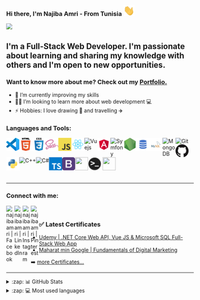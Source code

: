 ### Hi there, I'm Najiba Amri - From Tunisia <img src="https://github.com/ABSphreak/ABSphreak/blob/master/gifs/Hi.gif" width="30px">

 <a href="https://github.com/DenverCoder1/readme-typing-svg"><img src="https://readme-typing-svg.herokuapp.com?lines=IT+Engineering+Student;Full+Stack+Web+Developer;Always%20learning%20new%20things&center=false&width=500&height=50"></a>
 
## I'm a Full-Stack Web Developer. I'm passionate about learning and sharing my knowledge with others and I'm open to new opportunities.<br/> 
### Want to know more about me? Check out my <a href="https://najibaamri.github.io" target="_blank">Portfolio.</a>

- 🌱 I’m currently improving my skills
- 👩‍💻 I’m looking to learn more about web development 💻
- ⚡ Hobbies: I love drawing 🎨 and travelling ✈️

### Languages and Tools:

[<img align="left" alt="Visual Studio Code" width="35px" src="https://raw.githubusercontent.com/github/explore/80688e429a7d4ef2fca1e82350fe8e3517d3494d/topics/visual-studio-code/visual-studio-code.png" />][webdevplaylist]
[<img align="left" alt="HTML5" width="35px" src="https://raw.githubusercontent.com/github/explore/80688e429a7d4ef2fca1e82350fe8e3517d3494d/topics/html/html.png" />][webdevplaylist]
[<img align="left" alt="CSS3" width="35px" src="https://raw.githubusercontent.com/github/explore/80688e429a7d4ef2fca1e82350fe8e3517d3494d/topics/css/css.png" />][cssplaylist]
[<img align="left" alt="Sass" width="35px" src="https://raw.githubusercontent.com/github/explore/80688e429a7d4ef2fca1e82350fe8e3517d3494d/topics/sass/sass.png" />][cssplaylist]
[<img align="left" alt="JavaScript" width="35px" src="https://raw.githubusercontent.com/github/explore/80688e429a7d4ef2fca1e82350fe8e3517d3494d/topics/javascript/javascript.png" />][jsplaylist]
[<img align="left" alt="React" width="35px" src="https://raw.githubusercontent.com/github/explore/80688e429a7d4ef2fca1e82350fe8e3517d3494d/topics/react/react.png" />][reactplaylist]
[<img align="left" alt="Vuejs" width="35px" src="https://camo.githubusercontent.com/c8f91d18976e27123643a926a2588b8d931a0292fd0b6532c3155379e8591629/68747470733a2f2f7675656a732e6f72672f696d616765732f6c6f676f2e706e67" />][webdevplaylist]
[<img align="left" alt="Angular" width="35px" src="https://raw.githubusercontent.com/github/explore/80688e429a7d4ef2fca1e82350fe8e3517d3494d/topics/angular/angular.png" />][webdevplaylist]
[<img align="left" alt="Symfony" width="35px" src="https://camo.githubusercontent.com/77659c40df9a11490d533fecd5e65a279616e5e3f40492e242313a5d383d41f5/68747470733a2f2f69636f6e6170652e636f6d2f77702d636f6e74656e742f66696c65732f64732f39393737352f7376672f73796d666f6e792e737667" />][webdevplaylist]
[<img align="left" alt="Node.js" width="35px" src="https://raw.githubusercontent.com/github/explore/80688e429a7d4ef2fca1e82350fe8e3517d3494d/topics/nodejs/nodejs.png" />][webdevplaylist]
[<img align="left" alt="SQL" width="35px" src="https://raw.githubusercontent.com/github/explore/80688e429a7d4ef2fca1e82350fe8e3517d3494d/topics/sql/sql.png" />][webdevplaylist]
[<img align="left" alt="MySQL" width="35px" src="https://raw.githubusercontent.com/github/explore/80688e429a7d4ef2fca1e82350fe8e3517d3494d/topics/mysql/mysql.png" />][webdevplaylist]
[<img align="left" alt="MongoDB" width="35px" src="https://cdn.iconscout.com/icon/free/png-512/mongodb-3-1175138.png" />][webdevplaylist]
[<img align="left" alt="Git" width="35px" src="https://camo.githubusercontent.com/ce9c7a173f38722e129d5ae832a11c928ff72683fae74cbcb9fff41fd9957e63/68747470733a2f2f75706c6f61642e77696b696d656469612e6f72672f77696b6970656469612f636f6d6d6f6e732f7468756d622f332f33662f4769745f69636f6e2e7376672f3130323470782d4769745f69636f6e2e7376672e706e67" />][webdevplaylist]
[<img align="left" alt="GitHub" width="35px" src="https://raw.githubusercontent.com/github/explore/78df643247d429f6cc873026c0622819ad797942/topics/github/github.png" />][webdevplaylist]
[<img  alt="Terminal" width="35px" src="https://raw.githubusercontent.com/github/explore/80688e429a7d4ef2fca1e82350fe8e3517d3494d/topics/terminal/terminal.png" />][webdevplaylist]
[<img alt="Python" align="left" height="35px" src="https://raw.githubusercontent.com/github/explore/80688e429a7d4ef2fca1e82350fe8e3517d3494d/topics/python/python.png" />][webdevplaylist]
[<img alt="C++" align="left" height="35px" src="https://img.icons8.com/color/48/000000/c-plus-plus-logo.png" />][webdevplaylist]
[<img alt="C#" align="left" height="35px" src="https://img.icons8.com/color/48/000000/c-sharp-logo.png" />][webdevplaylist]
[<img height="35px" align="left" width="35px" src="https://raw.githubusercontent.com/github/explore/80688e429a7d4ef2fca1e82350fe8e3517d3494d/topics/typescript/typescript.png">][webdevplaylist]
[<img height="35px" align="left" width="35px" src="https://raw.githubusercontent.com/github/explore/80688e429a7d4ef2fca1e82350fe8e3517d3494d/topics/bootstrap/bootstrap.png">][webdevplaylist]
[<img height="35px" align="left" width="35px" src="https://camo.githubusercontent.com/2be6c13639334e6be86614b7914afe1c34e76d49f361d515bac94bd7e21e2b49/68747470733a2f2f696d616765732e766578656c732e636f6d2f6d656469612f75736572732f332f3136363430312f69736f6c617465642f707265766965772f62383261613761633366373336646437383537306464336661336661396532342d6a6176612d70726f6772616d6d696e672d6c616e67756167652d69636f6e2d62792d766578656c732e706e67">][webdevplaylist]
[<img height="35px" width="35px" src="https://github.com/MarikIshtar007/MarikIshtar007/raw/master/images/php.svg">][webdevplaylist]
<br />
<br />

---

### Connect with me:

[<img align="left" alt="najibaamri | Facebook" width="22px" src="https://cdn.jsdelivr.net/npm/simple-icons@v3/icons/facebook.svg" />][facebook]
[<img align="left" alt="najibaamri | LinkedIn" width="22px" src="https://cdn.jsdelivr.net/npm/simple-icons@v3/icons/linkedin.svg" />][linkedin]
[<img align="left" alt="najibaamri | Instagram" width="22px" src="https://cdn.jsdelivr.net/npm/simple-icons@v3/icons/instagram.svg" />][instagram]
[<img align="left" alt="najibaamri | Pinterest" width="22px" src="https://cdn.jsdelivr.net/npm/simple-icons@v3/icons/pinterest.svg" />][pinterest]

<br />

### ✅ Latest Certificates

<!-- BLOG-POST-LIST:START -->

- [Udemy | .NET Core Web API, Vue JS & Microsoft SQL Full-Stack Web App](https://www.udemy.com/certificate/UC-5764fe68-f75d-455f-bd28-b85c15b8b079/)
- [Maharat min Google | Fundamentals of Digital Marketing](https://www.udemy.com/certificate/UC-5764fe68-f75d-455f-bd28-b85c15b8b079/)

➡️ [more Certificates...](https://najibaamri.com)

---

<details>
  <summary>:zap: 📊 GitHub Stats</summary>

[![Anurag's GitHub stats](https://github-readme-stats.vercel.app/api?username=najibaamri&show_icons=true&theme=nightowl&count_private=true)](https://github.com/anuraghazra/github-readme-stats)

</details>

<details>
  <summary>:zap: 💻 Most used languages</summary>

<a href="https://github.com/anuraghazra/github-readme-stats"><img alt="najibaamri's Top Languages" src="https://github-readme-stats.vercel.app/api/top-langs/?username=najibaamri&theme=nightowl&langs_count=10&layout=compact#" /></a>

</details>

[facebook]: https://www.facebook.com/najiba.amri.3/
[linkedin]: https://www.linkedin.com/in/najiba-amri-106083191/
[instagram]: https://www.instagram.com/najibaamri/
[pinterest]: https://www.pinterest.fr/najouba/_created/
[webdevplaylist]: https://www.youtube.com/playlist?list=PLkwxH9e_vrAJ0WbEsFA9W3I1W-g_BTsbt
[jsplaylist]: https://www.youtube.com/playlist?list=PLkwxH9e_vrALRJKu7wfXby3MKeflhTu6B
[cssplaylist]: https://www.youtube.com/playlist?list=PLkwxH9e_vrALSdvZuEh6gqQdmDoDIoqz4
[reactplaylist]: https://www.youtube.com/playlist?list=PLkwxH9e_vrAK4TdffpxKY3QGyHCpxFcQ0

